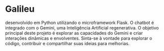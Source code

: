 # Galileu
desenvolvido em Python utilizando o microframework Flask. O chatbot é integrado com o Gemini, uma Inteligência Artificial regenerativa. O objetivo principal deste projeto é explorar as capacidades do Gemini e criar interações dinâmicas e envolventes. Sinta-se à vontade para explorar o código, contribuir e compartilhar suas ideias para melhorias.
